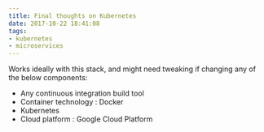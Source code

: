 ```yaml
---
title: Final thoughts on Kubernetes
date: 2017-10-22 18:41:08
tags:
- kubernetes
- microservices
---
```


Works ideally with this stack, and might need tweaking if changing any of the below components:
- Any continuous integration build tool
- Container technology : Docker
- Kubernetes
- Cloud platform : Google Cloud Platform
